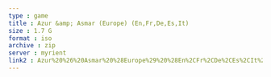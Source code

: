 ```yaml
---
type : game
title : Azur &amp; Asmar (Europe) (En,Fr,De,Es,It)
size : 1.7 G
format : iso
archive : zip
server : myrient
link2 : Azur%20%26%20Asmar%20%28Europe%29%20%28En%2CFr%2CDe%2CEs%2CIt%29
---
```

